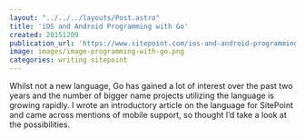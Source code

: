 ```yaml
---
layout: "../../../layouts/Post.astro"
title: 'iOS and Android Programming with Go'
created: 20151209
publication_url: 'https://www.sitepoint.com/ios-and-android-programming-with-go/'
image: images/image-programming-with-go.png
categories: writing sitepoint
---
```


Whilst not a new language, Go has gained a lot of interest over the past two years and the number of bigger name projects utilizing the language is growing rapidly. I wrote an introductory article on the language for SitePoint and came across mentions of mobile support, so thought I’d take a look at the possibilities.
